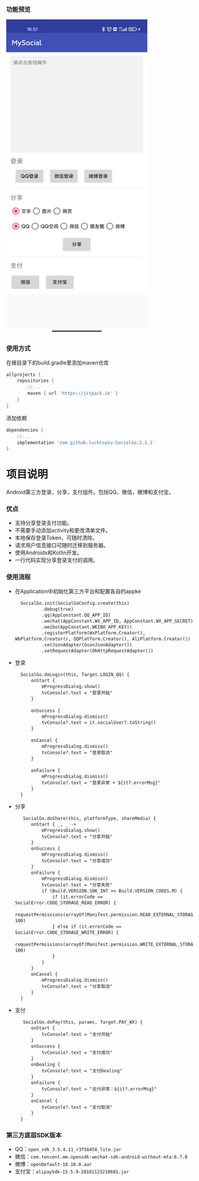 ### 功能预览
<img src="/preview/main.jpg" width="380px"/>

### 使用方式
在根目录下的build.gradle里添加maven仓库
```groovy
allprojects {
    repositories {
	    //...
	    maven { url 'https://jitpack.io' }
	}
}
```
添加依赖
```groovy
dependencies {
    //...
    implementation 'com.github.lucktoyou:SocialGo:2.1.1'
}
```

# 项目说明
Android第三方登录，分享，支付组件。包括QQ，微信，微博和支付宝。

### 优点
* 支持分享登录支付功能。
* 不需要手动添加activity和更改清单文件。
* 本地保存登录Token，可随时清除。
* 请求用户信息接口可随时迁移到服务器。
* 使用Androidx和Kotlin开发。
* 一行代码实现分享登录支付的调用。

### 使用流程
* 在Application中初始化第三方平台和配置各自的appke
                 
        SocialGo.init(SocialGoConfig.create(this)
                .debug(true)
                .qq(AppConstant.QQ_APP_ID)
                .wechat(AppConstant.WX_APP_ID, AppConstant.WX_APP_SECRET)
                .weibo(AppConstant.WEIBO_APP_KEY))
                .registerPlatform(WxPlatform.Creator(), WbPlatform.Creator(), QQPlatform.Creator(), AliPlatform.Creator())
                .setJsonAdapter(GsonJsonAdapter())
                .setRequestAdapter(OkHttpRequestAdapter())            

* 登录

        SocialGo.doLogin(this, Target.LOGIN_QQ) {
            onStart {
                mProgressDialog.show()
                tvConsole?.text = "登录开始"
            }

            onSuccess {
                mProgressDialog.dismiss()
                tvConsole?.text = it.socialUser?.toString()
            }

            onCancel {
                mProgressDialog.dismiss()
                tvConsole?.text = "登录取消"
            }

            onFailure {
                mProgressDialog.dismiss()
                tvConsole?.text = "登录异常 + ${it?.errorMsg}"
            }
        }

* 分享

         SocialGo.doShare(this, platformType, shareMedia) {
            onStart { _, _ ->
                mProgressDialog.show()
                tvConsole?.text = "分享开始"
            }
            onSuccess {
                mProgressDialog.dismiss()
                tvConsole?.text = "分享成功"
            }
            onFailure {
                mProgressDialog.dismiss()
                tvConsole?.text = "分享失败"
                if (Build.VERSION.SDK_INT >= Build.VERSION_CODES.M) {
                    if (it.errorCode == SocialError.CODE_STORAGE_READ_ERROR) {
                        requestPermissions(arrayOf(Manifest.permission.READ_EXTERNAL_STORAGE), 100)
                    } else if (it.errorCode == SocialError.CODE_STORAGE_WRITE_ERROR) {
                        requestPermissions(arrayOf(Manifest.permission.WRITE_EXTERNAL_STORAGE), 100)
                    }
                }
            }
            onCancel {
                mProgressDialog.dismiss()
                tvConsole?.text = "分享取消"
            }
        }


* 支付

         SocialGo.doPay(this, params, Target.PAY_WX) {
            onStart {
                tvConsole?.text = "支付开始"
            }
            onSuccess {
                tvConsole?.text = "支付成功"
            }
            onDealing {
                tvConsole?.text = "支付Dealing"
            }
            onFailure {
                tvConsole?.text = "支付异常：${it?.errorMsg}"
            }
            onCancel {
                tvConsole?.text = "支付取消"
            }
        }

### 第三方底层SDK版本
* QQ：`open_sdk_3.5.4.11_r3f56456_lite.jar`
* 微信：`com.tencent.mm.opensdk:wechat-sdk-android-without-mta:6.7.0`
* 微博：`openDefault-10.10.0.aar`
* 支付宝：`alipaySdk-15.5.9-20181123210601.jar`
